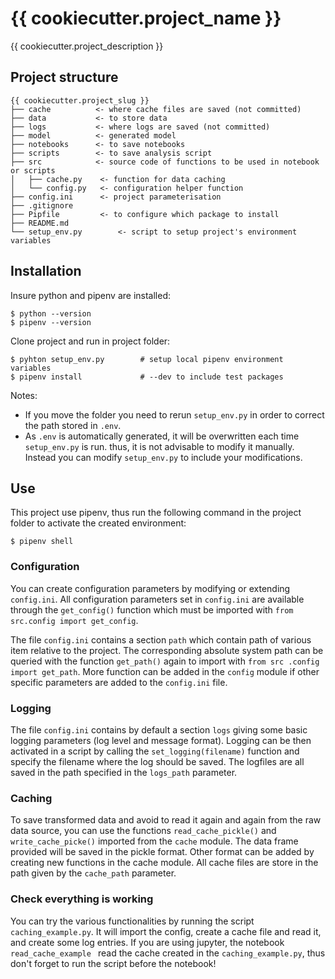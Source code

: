 # {{ cookiecutter.project_name }}

{{ cookiecutter.project_description }}

## Project structure
```
{{ cookiecutter.project_slug }}
├── cache          <- where cache files are saved (not committed)
├── data           <- to store data
├── logs           <- where logs are saved (not committed)
├── model          <- generated model
├── notebooks      <- to save notebooks
├── scripts        <- to save analysis script
├── src            <- source code of functions to be used in notebook or scripts
│   ├── cache.py    <- function for data caching
│   └── config.py   <- configuration helper function
├── config.ini      <- project parameterisation
├── .gitignore
├── Pipfile         <- to configure which package to install 
├── README.md
└── setup_env.py        <- script to setup project's environment variables
```

## Installation 
Insure python and pipenv are installed:

    $ python --version
    $ pipenv --version

Clone project and run in project folder:

    $ pyhton setup_env.py        # setup local pipenv environment variables
    $ pipenv install             # --dev to include test packages

Notes:
- If you move the folder you need to rerun `setup_env.py` in order to correct the path stored in `.env`. 
- As `.env` is automatically generated, it will be overwritten each time `setup_env.py` is run. thus, it is not
 advisable to modify it manually. Instead you can modify `setup_env.py` to include your modifications.
 
## Use

This project use pipenv, thus run the following command in the project folder to activate the created environment:
```
$ pipenv shell
```

### Configuration
You can create configuration parameters by modifying or extending `config.ini`. All configuration parameters set in
   `config.ini` are available through the `get_config()` function which must be imported with `from src.config import
    get_config`.
    
The file `config.ini` contains a section `path` which contain path of various item relative to the project. The
 corresponding absolute system path can be queried with the function `get_path()` again to import with  `from src
 .config import get_path`. More function can be added in the `config` module if other specific parameters are added
  to the `config.ini` file.
  
### Logging
The file `config.ini` contains by default a section `logs` giving some basic logging parameters (log level and
 message format). Logging can be then activated in a script by calling the `set_logging(filename)` function and
 specify the filename where the log should be saved. The logfiles are all saved in the path specified in the
 `logs_path` parameter.
 
### Caching
To save transformed data and avoid to read it again and again from the raw data source, you can use the functions
 `read_cache_pickle()` and `write_cache_picke()` imported from the `cache` module. The data frame provided will be
  saved in the pickle format. Other format can be added by creating new functions in the cache module. All cache
   files are store in the path given by the `cache_path` parameter.  
   
### Check everything is working
You can try the various functionalities by running the script `caching_example.py`. It will import the config, create
 a cache file and read it, and create some log entries. If you are using jupyter, the notebook `read_cache_example
 ` read the cache created in the `caching_example.py`, thus don't forget to run the script before the notebook!